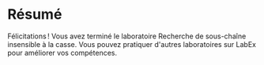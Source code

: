 # Résumé

Félicitations ! Vous avez terminé le laboratoire Recherche de sous-chaîne insensible à la casse. Vous pouvez pratiquer d'autres laboratoires sur LabEx pour améliorer vos compétences.
